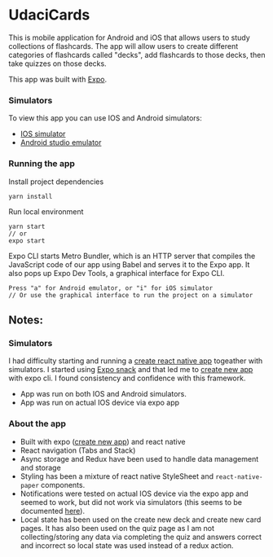# UdaciCards

This is mobile application for Android and iOS that allows users to study collections of flashcards. The app will allow users to create different categories of flashcards called "decks", add flashcards to those decks, then take quizzes on those decks.

This app was built with [Expo](https://docs.expo.io/get-started/create-a-new-app/).

### Simulators

To view this app you can use IOS and Android simulators:

- [IOS simulator](https://docs.expo.io/workflow/ios-simulator/)
- [Android studio emulator](https://docs.expo.io/workflow/android-studio-emulator/)

### Running the app

Install project dependencies 
```
yarn install
```

Run local environment 
```
yarn start
// or 
expo start
```

Expo CLI starts Metro Bundler, which is an HTTP server that compiles the JavaScript code of our app using Babel and serves it to the Expo app. It also pops up Expo Dev Tools, a graphical interface for Expo CLI.

```
Press "a" for Android emulator, or "i" for iOS simulator
// Or use the graphical interface to run the project on a simulator
```

## Notes:

### Simulators
I had difficulty starting and running a [create react native app](https://github.com/expo/create-react-native-app) togeather with simulators. I started using [Expo snack](https://snack.expo.io/) and that led me to [create new app](https://docs.expo.io/get-started/create-a-new-app/) with expo cli. I found consistency and confidence with this framework.

- App was run on both IOS and Android simulators.
- App was run on actual IOS device via expo app 

### About the app

- Built with expo ([create new app](https://docs.expo.io/get-started/create-a-new-app/)) and react native
- React navigation (Tabs and Stack)
- Async storage and Redux have been used to handle data management and storage
- Styling has been a mixture of react native StyleSheet and `react-native-paper` components.
- Notifications were tested on actual IOS device via the expo app and seemed to work, but did not work via simulators (this seems to be documented [here](https://docs.expo.io/versions/latest/sdk/notifications/)).
- Local state has been used on the create new deck and create new card pages. It has also been used on the quiz page as I am not collecting/storing any data via completing the quiz and answers correct and incorrect so local state was used instead of a redux action.